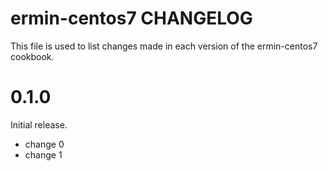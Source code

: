 # ermin-centos7 CHANGELOG

This file is used to list changes made in each version of the ermin-centos7 cookbook.

# 0.1.0

Initial release.

- change 0
- change 1

